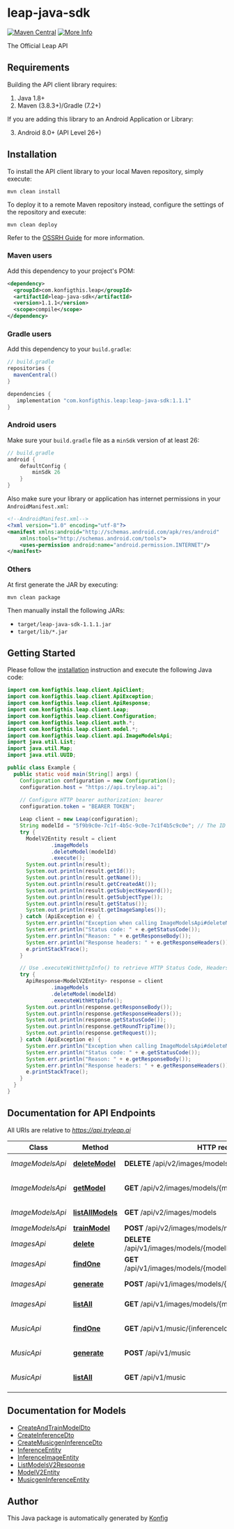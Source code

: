 # leap-java-sdk

[![Maven Central](https://img.shields.io/badge/Maven%20Central-v1.1.1-blue)](https://central.sonatype.com/artifact/com.konfigthis.leap/leap-java-sdk/1.1.1)
[![More Info](https://img.shields.io/badge/More%20Info-Click%20Here-orange)](https://tryleap.ai/)

The Official Leap API

## Requirements

Building the API client library requires:

1. Java 1.8+
2. Maven (3.8.3+)/Gradle (7.2+)

If you are adding this library to an Android Application or Library:

3. Android 8.0+ (API Level 26+)

## Installation

To install the API client library to your local Maven repository, simply execute:

```shell
mvn clean install
```

To deploy it to a remote Maven repository instead, configure the settings of the repository and execute:

```shell
mvn clean deploy
```

Refer to the [OSSRH Guide](http://central.sonatype.org/pages/ossrh-guide.html) for more information.

### Maven users

Add this dependency to your project's POM:

```xml
<dependency>
  <groupId>com.konfigthis.leap</groupId>
  <artifactId>leap-java-sdk</artifactId>
  <version>1.1.1</version>
  <scope>compile</scope>
</dependency>
```

### Gradle users

Add this dependency to your `build.gradle`:

```groovy
// build.gradle
repositories {
  mavenCentral()
}

dependencies {
   implementation "com.konfigthis.leap:leap-java-sdk:1.1.1"
}
```

### Android users

Make sure your `build.gradle` file as a `minSdk` version of at least 26:
```groovy
// build.gradle
android {
    defaultConfig {
        minSdk 26
    }
}
```

Also make sure your library or application has internet permissions in your `AndroidManifest.xml`:

```xml
<!--AndroidManifest.xml-->
<?xml version="1.0" encoding="utf-8"?>
<manifest xmlns:android="http://schemas.android.com/apk/res/android"
    xmlns:tools="http://schemas.android.com/tools">
    <uses-permission android:name="android.permission.INTERNET"/>
</manifest>
```

### Others

At first generate the JAR by executing:

```shell
mvn clean package
```

Then manually install the following JARs:

* `target/leap-java-sdk-1.1.1.jar`
* `target/lib/*.jar`

## Getting Started

Please follow the [installation](#installation) instruction and execute the following Java code:

```java
import com.konfigthis.leap.client.ApiClient;
import com.konfigthis.leap.client.ApiException;
import com.konfigthis.leap.client.ApiResponse;
import com.konfigthis.leap.client.Leap;
import com.konfigthis.leap.client.Configuration;
import com.konfigthis.leap.client.auth.*;
import com.konfigthis.leap.client.model.*;
import com.konfigthis.leap.client.api.ImageModelsApi;
import java.util.List;
import java.util.Map;
import java.util.UUID;

public class Example {
  public static void main(String[] args) {
    Configuration configuration = new Configuration();
    configuration.host = "https://api.tryleap.ai";
    
    // Configure HTTP bearer authorization: bearer
    configuration.token = "BEARER TOKEN";

    Leap client = new Leap(configuration);
    String modelId = "5f9b9c0e-7c1f-4b5c-9c0e-7c1f4b5c9c0e"; // The ID of the model to delete.
    try {
      ModelV2Entity result = client
              .imageModels
              .deleteModel(modelId)
              .execute();
      System.out.println(result);
      System.out.println(result.getId());
      System.out.println(result.getName());
      System.out.println(result.getCreatedAt());
      System.out.println(result.getSubjectKeyword());
      System.out.println(result.getSubjectType());
      System.out.println(result.getStatus());
      System.out.println(result.getImageSamples());
    } catch (ApiException e) {
      System.err.println("Exception when calling ImageModelsApi#deleteModel");
      System.err.println("Status code: " + e.getStatusCode());
      System.err.println("Reason: " + e.getResponseBody());
      System.err.println("Response headers: " + e.getResponseHeaders());
      e.printStackTrace();
    }

    // Use .executeWithHttpInfo() to retrieve HTTP Status Code, Headers and Request
    try {
      ApiResponse<ModelV2Entity> response = client
              .imageModels
              .deleteModel(modelId)
              .executeWithHttpInfo();
      System.out.println(response.getResponseBody());
      System.out.println(response.getResponseHeaders());
      System.out.println(response.getStatusCode());
      System.out.println(response.getRoundTripTime());
      System.out.println(response.getRequest());
    } catch (ApiException e) {
      System.err.println("Exception when calling ImageModelsApi#deleteModel");
      System.err.println("Status code: " + e.getStatusCode());
      System.err.println("Reason: " + e.getResponseBody());
      System.err.println("Response headers: " + e.getResponseHeaders());
      e.printStackTrace();
    }
  }
}

```

## Documentation for API Endpoints

All URIs are relative to *https://api.tryleap.ai*

Class | Method | HTTP request | Description
------------ | ------------- | ------------- | -------------
*ImageModelsApi* | [**deleteModel**](docs/ImageModelsApi.md#deleteModel) | **DELETE** /api/v2/images/models/{modelId} | Delete a Model
*ImageModelsApi* | [**getModel**](docs/ImageModelsApi.md#getModel) | **GET** /api/v2/images/models/{modelId} | Get a Single Model
*ImageModelsApi* | [**listAllModels**](docs/ImageModelsApi.md#listAllModels) | **GET** /api/v2/images/models | List All Models
*ImageModelsApi* | [**trainModel**](docs/ImageModelsApi.md#trainModel) | **POST** /api/v2/images/models/new | Train Model
*ImagesApi* | [**delete**](docs/ImagesApi.md#delete) | **DELETE** /api/v1/images/models/{modelId}/inferences/{inferenceId} | Delete Image Job
*ImagesApi* | [**findOne**](docs/ImagesApi.md#findOne) | **GET** /api/v1/images/models/{modelId}/inferences/{inferenceId} | Get Single Image Job
*ImagesApi* | [**generate**](docs/ImagesApi.md#generate) | **POST** /api/v1/images/models/{modelId}/inferences | Generate an Image
*ImagesApi* | [**listAll**](docs/ImagesApi.md#listAll) | **GET** /api/v1/images/models/{modelId}/inferences | List All Image Jobs
*MusicApi* | [**findOne**](docs/MusicApi.md#findOne) | **GET** /api/v1/music/{inferenceId} | Get a Music Generation Job
*MusicApi* | [**generate**](docs/MusicApi.md#generate) | **POST** /api/v1/music | Generate Music
*MusicApi* | [**listAll**](docs/MusicApi.md#listAll) | **GET** /api/v1/music | List Music Generation Jobs


## Documentation for Models

 - [CreateAndTrainModelDto](docs/CreateAndTrainModelDto.md)
 - [CreateInferenceDto](docs/CreateInferenceDto.md)
 - [CreateMusicgenInferenceDto](docs/CreateMusicgenInferenceDto.md)
 - [InferenceEntity](docs/InferenceEntity.md)
 - [InferenceImageEntity](docs/InferenceImageEntity.md)
 - [ListModelsV2Response](docs/ListModelsV2Response.md)
 - [ModelV2Entity](docs/ModelV2Entity.md)
 - [MusicgenInferenceEntity](docs/MusicgenInferenceEntity.md)


## Author
This Java package is automatically generated by [Konfig](https://konfigthis.com)
